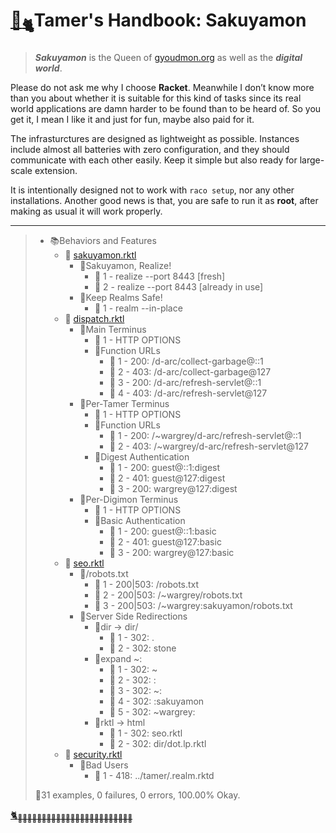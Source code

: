 # [🏡](http://gyoudmon.org/~wargrey:sakuyamon)[<sub>🐈</sub>](http://gyoudmon.org/~wargrey:digignome)Tamer's Handbook: Sakuyamon

> _**Sakuyamon**_ is the Queen of [gyoudmon.org](http://gyoudmon.org)  as
> well as the _**digital world**_.

Please do not ask me why I choose **Racket**. Meanwhile I don’t know
more than you about whether it is suitable for this kind of tasks since
its real world applications are damn harder to be found than to be heard
of. So you get it, I mean I like it and just for fun, maybe also paid
for it.

The infrasturctures are designed as lightweight as possible. Instances
include almost all batteries with zero configuration, and they should
communicate with each other easily. Keep it simple but also ready for
large-scale extension.

It is intentionally designed not to work with `raco setup`, nor any
other installations. Another good news is that, you are safe to run it
as **root**, after making as usual it will work properly.

---

> + 📚Behaviors and Features
>     + 📖
[sakuyamon.rktl](http://gyoudmon.org/~wargrey:sakuyamon/sakuyamon.rktl)
>       + 📑Sakuyamon, Realize!
>         - 💚 1 - realize --port 8443 [fresh]
>         - 💚 2 - realize --port 8443 [already in use]
>       + 📑Keep Realms Safe!
>         - 💚 1 - realm --in-place
>     + 📖
[dispatch.rktl](http://gyoudmon.org/~wargrey:sakuyamon/dispatch.rktl)
>       + 📑Main Terminus
>         - 💚 1 - HTTP OPTIONS
>         + 📑Function URLs
>           - 💚 1 - 200: /d-arc/collect-garbage@::1
>           - 💚 2 - 403: /d-arc/collect-garbage@127
>           - 💚 3 - 200: /d-arc/refresh-servlet@::1
>           - 💚 4 - 403: /d-arc/refresh-servlet@127
>       + 📑Per-Tamer Terminus
>         - 💚 1 - HTTP OPTIONS
>         + 📑Function URLs
>           - 💚 1 - 200: /~wargrey/d-arc/refresh-servlet@::1
>           - 💚 2 - 403: /~wargrey/d-arc/refresh-servlet@127
>         + 📑Digest Authentication
>           - 💚 1 - 200: guest@::1:digest
>           - 💚 2 - 401: guest@127:digest
>           - 💚 3 - 200: wargrey@127:digest
>       + 📑Per-Digimon Terminus
>         - 💚 1 - HTTP OPTIONS
>         + 📑Basic Authentication
>           - 💚 1 - 200: guest@::1:basic
>           - 💚 2 - 401: guest@127:basic
>           - 💚 3 - 200: wargrey@127:basic
>     + 📖
[seo.rktl](http://gyoudmon.org/~wargrey:sakuyamon/seo.rktl)
>       + 📑/robots.txt
>         - 💚 1 - 200|503: /robots.txt
>         - 💚 2 - 200|503: /~wargrey/robots.txt
>         - 💚 3 - 200|503: /~wargrey:sakuyamon/robots.txt
>       + 📑Server Side Redirections
>         + 📑dir -> dir/
>           - 💚 1 - 302: .
>           - 💚 2 - 302: stone
>         + 📑expand ~:
>           - 💚 1 - 302: ~
>           - 💚 2 - 302: :
>           - 💚 3 - 302: ~:
>           - 💚 4 - 302: :sakuyamon
>           - 💚 5 - 302: ~wargrey:
>         + 📑rktl -> html
>           - 💚 1 - 302: seo.rktl
>           - 💚 2 - 302: dir/dot.lp.rktl
>     + 📖
[security.rktl](http://gyoudmon.org/~wargrey:sakuyamon/security.rktl)
>       + 📑Bad Users
>         - 💚 1 - 418: ../tamer/.realm.rktd
>
> 📌31 examples, 0 failures, 0 errors, 100.00% Okay.
>
>
[🐈<sub>🐾🐾🐾🐾🐾🐾🐾🐾🐾🐾🐾🐾🐾🐾🐾🐾🐾🐾🐾🐾🐾🐾🐾🐾</sub>](http://gyoudmon.org/~wargrey:sakuyamon)
